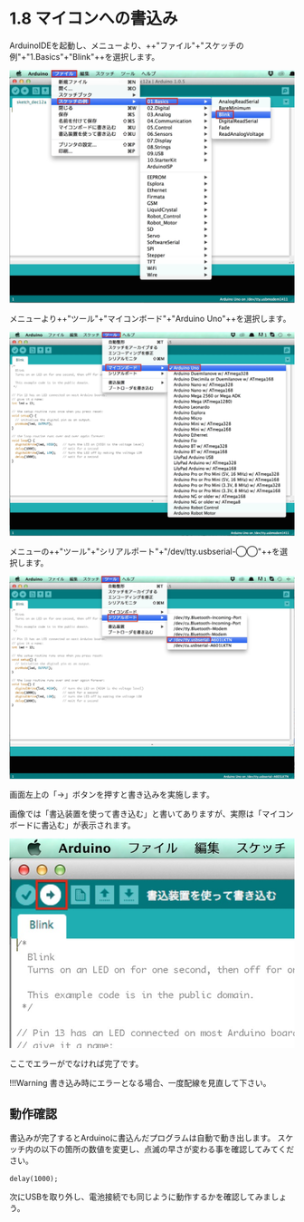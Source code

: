 # 1.8 マイコンへの書込み

ArduinoIDEを起動し、メニューより、++"ファイル"+"スケッチの例"+"1.Basics"+"Blink"++を選択します。

![](./img/circuit1-14.jpg)

メニューより++"ツール"+"マイコンボード"+"Arduino Uno"++を選択します。

![](./img/circuit1-15.jpg)

メニューの++"ツール"+"シリアルポート"+"/dev/tty.usbserial-◯◯"++を選択します。

![](./img/circuit1-16.jpg)

画面左上の「→」ボタンを押すと書き込みを実施します。

画像では「書込装置を使って書き込む」と書いてありますが、実際は「マイコンボードに書込む」が表示されます。

![](./img/circuit1-17.jpg)

ここでエラーがでなければ完了です。

!!!Warning
	書き込み時にエラーとなる場合、一度配線を見直して下さい。

## 動作確認

書込みが完了するとArduinoに書込んだプログラムは自動で動き出します。
スケッチ内の以下の箇所の数値を変更し、点滅の早さが変わる事を確認してみてください。
```
delay(1000);
```

次にUSBを取り外し、電池接続でも同じように動作するかを確認してみましょう。

